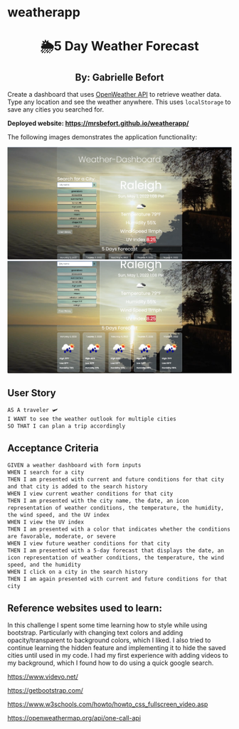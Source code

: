 # weatherapp

<h1 align="center">🌦5 Day Weather Forecast</h1>
<h2 align="center">By: Gabrielle Befort</h2>

Create a dashboard that uses [OpenWeather API](https://openweathermap.org/api) to retrieve weather data. Type any location and see the weather anywhere. This uses `localStorage` to save any cities you searched for. 

**Deployed website: https://mrsbefort.github.io/weatherapp/**

The following images demonstrates the application functionality: 

<img src="./assets/image/image4.png">

<img src="./assets/image/image3.png">



## User Story
```
AS A traveler 🛩
I WANT to see the weather outlook for multiple cities
SO THAT I can plan a trip accordingly
```

## Acceptance Criteria

```
GIVEN a weather dashboard with form inputs
WHEN I search for a city
THEN I am presented with current and future conditions for that city and that city is added to the search history
WHEN I view current weather conditions for that city
THEN I am presented with the city name, the date, an icon representation of weather conditions, the temperature, the humidity, the wind speed, and the UV index
WHEN I view the UV index
THEN I am presented with a color that indicates whether the conditions are favorable, moderate, or severe
WHEN I view future weather conditions for that city
THEN I am presented with a 5-day forecast that displays the date, an icon representation of weather conditions, the temperature, the wind speed, and the humidity
WHEN I click on a city in the search history
THEN I am again presented with current and future conditions for that city
```



## Reference websites used to learn: 

In this challenge I spent some time learning how to style while using bootstrap. Particularly with changing text colors and adding opacity/transparent to background colors, which I liked. I also tried to continue learning the hidden feature and implementing it to hide the saved cities until used in my code. I had my first experience with adding videos to my background, which I found how to do using a quick google search. 

https://www.videvo.net/ 

https://getbootstrap.com/ 

https://www.w3schools.com/howto/howto_css_fullscreen_video.asp 

https://openweathermap.org/api/one-call-api 

